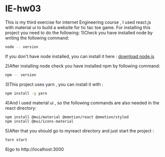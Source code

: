 # IE-hw03

This is my third exercise for internet Engineering course , I used react.js with material ui to build a website for tic tac toe game.
For installing this project you need to do the following:
1)Check you have installed node by writing the following command:

```bash
node -- version
```

If you don't have node installed, you can install it here :
[download node.js](https://nodejs.org/en/download/)

2)After installing node check you have installed npm by following command:

```bash
npm -- version
```

3)This project uses yarn , you can install it with :

```bash
npm install -g yarn
```

4)And I used material ui , so the following commands are also needed in the react directory:

```bash
npm install @mui/material @emotion/react @emotion/styled
npm install @mui/icons-material
```

5)After that you should go to myreact directory and just start the project :

```bash
Yarn start
```

6)go to http://localhost:3000
